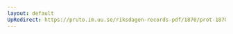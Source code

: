 ```yaml
---
layout: default
UpRedirect: https://pruto.im.uu.se/riksdagen-records-pdf/1870/prot-1870--ak--421.pdf
---
```


